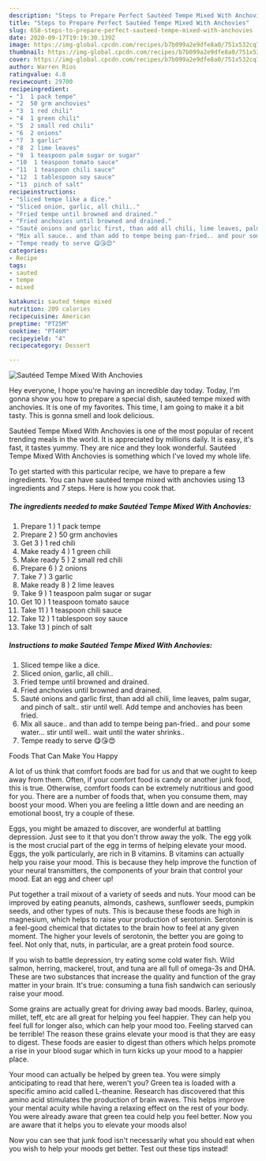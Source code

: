 ```yaml
---
description: "Steps to Prepare Perfect Sautéed Tempe Mixed With Anchovies"
title: "Steps to Prepare Perfect Sautéed Tempe Mixed With Anchovies"
slug: 658-steps-to-prepare-perfect-sauteed-tempe-mixed-with-anchovies
date: 2020-09-17T19:19:30.139Z
image: https://img-global.cpcdn.com/recipes/b7b099a2e9dfe8a0/751x532cq70/sauteed-tempe-mixed-with-anchovies-recipe-main-photo.jpg
thumbnail: https://img-global.cpcdn.com/recipes/b7b099a2e9dfe8a0/751x532cq70/sauteed-tempe-mixed-with-anchovies-recipe-main-photo.jpg
cover: https://img-global.cpcdn.com/recipes/b7b099a2e9dfe8a0/751x532cq70/sauteed-tempe-mixed-with-anchovies-recipe-main-photo.jpg
author: Warren Rios
ratingvalue: 4.8
reviewcount: 29700
recipeingredient:
- "1  1 pack tempe"
- "2  50 grm anchovies"
- "3  1 red chili"
- "4  1 green chili"
- "5  2 small red chili"
- "6  2 onions"
- "7  3 garlic"
- "8  2 lime leaves"
- "9  1 teaspoon palm sugar or sugar"
- "10  1 teaspoon tomato sauce"
- "11  1 teaspoon chili sauce"
- "12  1 tablespoon soy sauce"
- "13  pinch of salt"
recipeinstructions:
- "Sliced tempe like a dice."
- "Sliced onion, garlic, all chili.."
- "Fried tempe until browned and drained."
- "Fried anchovies until browned and drained."
- "Sauté onions and garlic first, than add all chili, lime leaves, palm sugar, and pinch of salt.. stir until well. Add tempe and anchovies has been fried."
- "Mix all sauce.. and than add to tempe being pan-fried.. and pour some water... stir until well.. wait until the water shrinks.."
- "Tempe ready to serve 😋😘😍"
categories:
- Recipe
tags:
- sauted
- tempe
- mixed

katakunci: sauted tempe mixed 
nutrition: 209 calories
recipecuisine: American
preptime: "PT25M"
cooktime: "PT46M"
recipeyield: "4"
recipecategory: Dessert

---
```



![Sautéed Tempe Mixed With Anchovies](https://img-global.cpcdn.com/recipes/b7b099a2e9dfe8a0/751x532cq70/sauteed-tempe-mixed-with-anchovies-recipe-main-photo.jpg)

Hey everyone, I hope you're having an incredible day today. Today, I'm gonna show you how to prepare a special dish, sautéed tempe mixed with anchovies. It is one of my favorites. This time, I am going to make it a bit tasty. This is gonna smell and look delicious.

Sautéed Tempe Mixed With Anchovies is one of the most popular of recent trending meals in the world. It is appreciated by millions daily. It is easy, it's fast, it tastes yummy. They are nice and they look wonderful. Sautéed Tempe Mixed With Anchovies is something which I've loved my whole life.




To get started with this particular recipe, we have to prepare a few ingredients. You can have sautéed tempe mixed with anchovies using 13 ingredients and 7 steps. Here is how you cook that.

<!--inarticleads1-->

##### The ingredients needed to make Sautéed Tempe Mixed With Anchovies:

1. Prepare 1 ) 1 pack tempe
1. Prepare 2 ) 50 grm anchovies
1. Get 3 ) 1 red chili
1. Make ready 4 ) 1 green chili
1. Make ready 5 ) 2 small red chili
1. Prepare 6 ) 2 onions
1. Take 7 ) 3 garlic
1. Make ready 8 ) 2 lime leaves
1. Take 9 ) 1 teaspoon palm sugar or sugar
1. Get 10 ) 1 teaspoon tomato sauce
1. Take 11 ) 1 teaspoon chili sauce
1. Take 12 ) 1 tablespoon soy sauce
1. Take 13 ) pinch of salt




<!--inarticleads2-->

##### Instructions to make Sautéed Tempe Mixed With Anchovies:

1. Sliced tempe like a dice.
1. Sliced onion, garlic, all chili..
1. Fried tempe until browned and drained.
1. Fried anchovies until browned and drained.
1. Sauté onions and garlic first, than add all chili, lime leaves, palm sugar, and pinch of salt.. stir until well. Add tempe and anchovies has been fried.
1. Mix all sauce.. and than add to tempe being pan-fried.. and pour some water... stir until well.. wait until the water shrinks..
1. Tempe ready to serve 😋😘😍




Foods That Can Make You Happy


A lot of us think that comfort foods are bad for us and that we ought to keep away from them. Often, if your comfort food is candy or another junk food, this is true. Otherwise, comfort foods can be extremely nutritious and good for you. There are a number of foods that, when you consume them, may boost your mood. When you are feeling a little down and are needing an emotional boost, try a couple of these.

Eggs, you might be amazed to discover, are wonderful at battling depression. Just see to it that you don't throw away the yolk. The egg yolk is the most crucial part of the egg in terms of helping elevate your mood. Eggs, the yolk particularly, are rich in B vitamins. B vitamins can actually help you raise your mood. This is because they help improve the function of your neural transmitters, the components of your brain that control your mood. Eat an egg and cheer up!

Put together a trail mixout of a variety of seeds and nuts. Your mood can be improved by eating peanuts, almonds, cashews, sunflower seeds, pumpkin seeds, and other types of nuts. This is because these foods are high in magnesium, which helps to raise your production of serotonin. Serotonin is a feel-good chemical that dictates to the brain how to feel at any given moment. The higher your levels of serotonin, the better you are going to feel. Not only that, nuts, in particular, are a great protein food source.

If you wish to battle depression, try eating some cold water fish. Wild salmon, herring, mackerel, trout, and tuna are all full of omega-3s and DHA. These are two substances that increase the quality and function of the gray matter in your brain. It's true: consuming a tuna fish sandwich can seriously raise your mood. 

Some grains are actually great for driving away bad moods. Barley, quinoa, millet, teff, etc are all great for helping you feel happier. They can help you feel full for longer also, which can help your mood too. Feeling starved can be terrible! The reason these grains elevate your mood is that they are easy to digest. These foods are easier to digest than others which helps promote a rise in your blood sugar which in turn kicks up your mood to a happier place.

Your mood can actually be helped by green tea. You were simply anticipating to read that here, weren't you? Green tea is loaded with a specific amino acid called L-theanine. Research has discovered that this amino acid stimulates the production of brain waves. This helps improve your mental acuity while having a relaxing effect on the rest of your body. You were already aware that green tea could help you feel better. Now you are aware that it helps you to elevate your moods also!

Now you can see that junk food isn't necessarily what you should eat when you wish to help your moods get better. Test out  these tips  instead!

